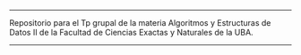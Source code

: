 _________________________________________________________________________________________________________________________________________
Repositorio para el Tp grupal de la materia Algoritmos y Estructuras de Datos II de la Facultad de Ciencias Exactas y Naturales de la UBA.
_________________________________________________________________________________________________________________________________________
